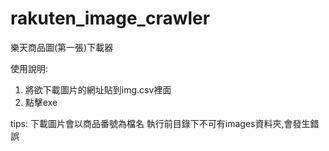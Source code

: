 # rakuten_image_crawler

樂天商品圖(第一張)下載器

使用說明:

1. 將欲下載圖片的網址貼到img.csv裡面
2. 點擊exe


tips:
下載圖片會以商品番號為檔名
執行前目錄下不可有images資料夾,會發生錯誤
